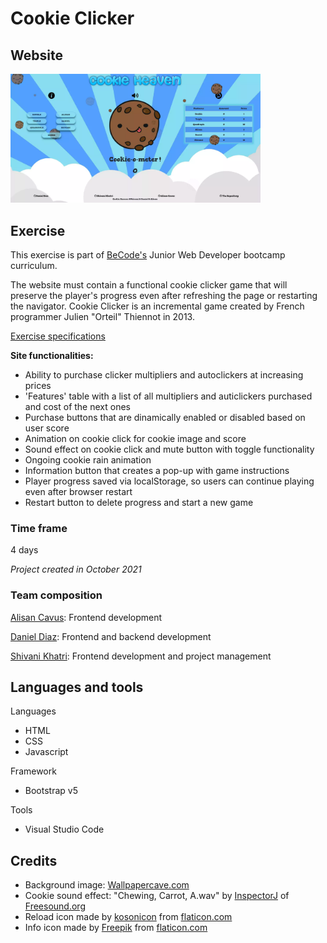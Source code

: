 # Cookie Clicker

## Website

<a href="https://alisancavus.github.io/CookieClicker/" target="_blank" rel="noopener"><img src="https://github.com/AlisanCavus/CookieClicker/blob/main/images/screenshot.webp?raw=true" alt="Website link" width="400"/></a>

## Exercise

This exercise is part of [BeCode's](https://becode.org/) Junior Web Developer bootcamp curriculum.

The website must contain a functional cookie clicker game that will preserve the player's progress even after refreshing the page or restarting the navigator. Cookie Clicker is an incremental game created by French programmer Julien "Orteil" Thiennot in 2013.

[Exercise specifications](https://github.com/becodeorg/BXL-Swartz-5.34/blob/main/1.The-Field/12.Javascript/cookieClicker.md)

**Site functionalities:**

- Ability to purchase clicker multipliers and autoclickers at increasing prices
- 'Features' table with a list of all multipliers and auticlickers purchased and cost of the next ones
- Purchase buttons that are dinamically enabled or disabled based on user score
- Animation on cookie click for cookie image and score
- Sound effect on cookie click and mute button with toggle functionality
- Ongoing cookie rain animation
- Information button that creates a pop-up with game instructions
- Player progress saved via localStorage, so users can continue playing even after browser restart
- Restart button to delete progress and start a new game

### Time frame

4 days 

*Project created in October 2021*

### Team composition

[Alisan Cavus](https://github.com/AlisanCavus): Frontend development

[Daniel Diaz](https://github.com/Dan-DH): Frontend and backend development

[Shivani Khatri](https://github.com/ShivaniKhatri96): Frontend development and project management

## Languages and tools

Languages
- HTML
- CSS
- Javascript

Framework
- Bootstrap v5

Tools
- Visual Studio Code

## Credits

- Background image: [Wallpapercave.com](https://wallpapercave.com/wp/wp2589208.png)
- Cookie sound effect: "Chewing, Carrot, A.wav" by [InspectorJ](https://www.jshaw.co.uk) of [Freesound.org](https://Freesound.org)
- Reload icon made by [kosonicon](https://www.flaticon.com/authors/kosonicon) from [flaticon.com](https://flaticon.com)
- Info icon made by [Freepik](https://www.flaticon.com/authors/Freepik) from [flaticon.com](https://flaticon.com)
